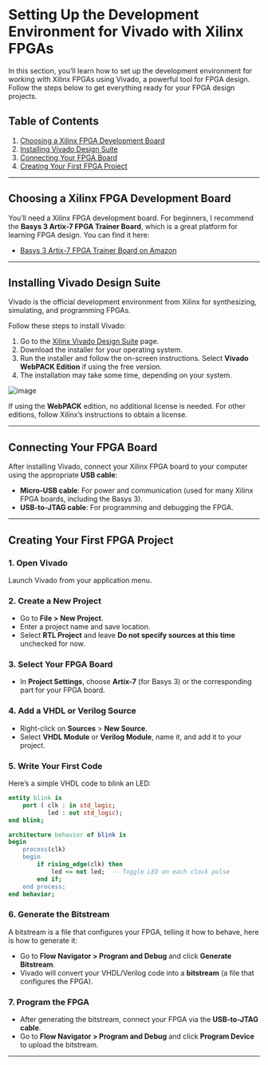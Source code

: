 # Setting Up the Development Environment for Vivado with Xilinx FPGAs

In this section, you’ll learn how to set up the development environment for working with Xilinx FPGAs using Vivado, a powerful tool for FPGA design. Follow the steps below to get everything ready for your FPGA design projects.

## Table of Contents

1. [Choosing a Xilinx FPGA Development Board](#choosing-a-xilinx-fpga-development-board)
2. [Installing Vivado Design Suite](#installing-vivado-design-suite)
3. [Connecting Your FPGA Board](#connecting-your-fpga-board)
4. [Creating Your First FPGA Project](#creating-your-first-fpga-project)

---
## Choosing a Xilinx FPGA Development Board

You’ll need a Xilinx FPGA development board. For beginners, I recommend the **Basys 3 Artix-7 FPGA Trainer Board**, which is a great platform for learning FPGA design. You can find it here:

- [Basys 3 Artix-7 FPGA Trainer Board on Amazon](https://www.amazon.com/dp/B00NUE1WOG?ref=ppx_yo2ov_dt_b_fed_asin_title)

----

## Installing Vivado Design Suite

Vivado is the official development environment from Xilinx for synthesizing, simulating, and programming FPGAs.

Follow these steps to install Vivado:

1. Go to the [Xilinx Vivado Design Suite](https://www.xilinx.com/support/download.html) page.
2. Download the installer for your operating system.
3. Run the installer and follow the on-screen instructions. Select **Vivado WebPACK Edition** if using the free version.
4. The installation may take some time, depending on your system.

![image](https://github.com/user-attachments/assets/b639cc7d-8a02-49c7-afe4-d65a0f06f248)


If using the **WebPACK** edition, no additional license is needed. For other editions, follow Xilinx’s instructions to obtain a license.

---

## Connecting Your FPGA Board

After installing Vivado, connect your Xilinx FPGA board to your computer using the appropriate **USB cable**:

- **Micro-USB cable**: For power and communication (used for many Xilinx FPGA boards, including the Basys 3).
- **USB-to-JTAG cable**: For programming and debugging the FPGA.

---

## Creating Your First FPGA Project

### 1. Open Vivado

Launch Vivado from your application menu.

### 2. Create a New Project

- Go to **File > New Project**.
- Enter a project name and save location.
- Select **RTL Project** and leave **Do not specify sources at this time** unchecked for now.

### 3. Select Your FPGA Board

- In **Project Settings**, choose **Artix-7** (for Basys 3) or the corresponding part for your FPGA board.

### 4. Add a VHDL or Verilog Source

- Right-click on **Sources** > **New Source**.
- Select **VHDL Module** or **Verilog Module**, name it, and add it to your project.

### 5. Write Your First Code

Here’s a simple VHDL code to blink an LED:
```vhdl
entity blink is
    port ( clk : in std_logic;
           led : out std_logic);
end blink;

architecture behavior of blink is
begin
    process(clk)
    begin
        if rising_edge(clk) then
            led <= not led;  -- Toggle LED on each clock pulse
        end if;
    end process;
end behavior;
```

### 6. Generate the Bitstream

A bitstream is a file that configures your FPGA, telling it how to behave, here is how to generate it:
- Go to **Flow Navigator > Program and Debug** and click **Generate Bitstream**.
- Vivado will convert your VHDL/Verilog code into a **bitstream** (a file that configures the FPGA).

### 7. Program the FPGA

- After generating the bitstream, connect your FPGA via the **USB-to-JTAG cable**.
- Go to **Flow Navigator > Program and Debug** and click **Program Device** to upload the bitstream.

---

